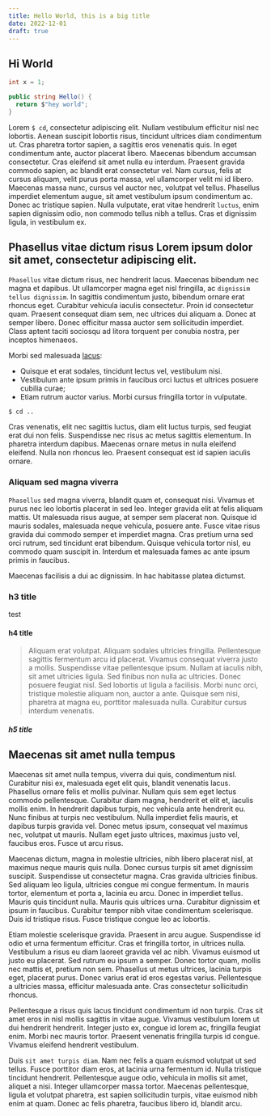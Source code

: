 ```yaml
---
title: Hello World, this is a big title
date: 2022-12-01
draft: true
---
```


## Hi World

```csharp
int x = 1;

public string Hello() {
  return $"hey world";
}
```

Lorem `$ cd`, consectetur adipiscing elit. Nullam vestibulum efficitur nisl nec lobortis. Aenean suscipit lobortis risus, tincidunt ultrices diam condimentum ut. Cras pharetra tortor sapien, a sagittis eros venenatis quis. In eget condimentum ante, auctor placerat libero. Maecenas bibendum accumsan consectetur. Cras eleifend sit amet nulla eu interdum. Praesent gravida commodo sapien, ac blandit erat consectetur vel. Nam cursus, felis at cursus aliquam, velit purus porta massa, vel ullamcorper velit mi id libero. Maecenas massa nunc, cursus vel auctor nec, volutpat vel tellus. Phasellus imperdiet elementum augue, sit amet vestibulum ipsum condimentum ac. Donec ac tristique sapien. Nulla vulputate, erat vitae hendrerit `luctus`, enim sapien dignissim odio, non commodo tellus nibh a tellus. Cras et dignissim ligula, in vestibulum ex.

## Phasellus vitae dictum risus Lorem ipsum dolor sit amet, consectetur adipiscing elit.

`Phasellus` vitae dictum risus, nec hendrerit lacus. Maecenas bibendum nec magna et dapibus. Ut ullamcorper magna eget nisl fringilla, ac `dignissim tellus dignissim`. In sagittis condimentum justo, bibendum ornare erat rhoncus eget. Curabitur vehicula iaculis consectetur. Proin id consectetur quam. Praesent consequat diam sem, nec ultrices dui aliquam a. Donec at semper libero. Donec efficitur massa auctor sem sollicitudin imperdiet. Class aptent taciti sociosqu ad litora torquent per conubia nostra, per inceptos himenaeos.

Morbi sed malesuada [lacus](#):

- Quisque et erat sodales, tincidunt lectus vel, vestibulum nisi.
- Vestibulum ante ipsum primis in faucibus orci luctus et ultrices posuere cubilia curae;
- Etiam rutrum auctor varius. Morbi cursus fringilla tortor in vulputate.

```sh
$ cd ..

```

Cras venenatis, elit nec sagittis luctus, diam elit luctus turpis, sed feugiat erat dui non felis. Suspendisse nec risus ac metus sagittis elementum. In pharetra interdum dapibus. Maecenas ornare metus in nulla eleifend eleifend. Nulla non rhoncus leo. Praesent consequat est id sapien iaculis ornare.

### Aliquam sed magna viverra

`Phasellus` sed magna viverra, blandit quam et, consequat nisi. Vivamus et purus nec leo lobortis placerat in sed leo. Integer gravida elit at felis aliquam mattis. Ut malesuada risus augue, at semper sem placerat non. Quisque id mauris sodales, malesuada neque vehicula, posuere ante. Fusce vitae risus gravida dui commodo semper et imperdiet magna. Cras pretium urna sed orci rutrum, sed tincidunt erat bibendum. Quisque vehicula tortor nisl, eu commodo quam suscipit in. Interdum et malesuada fames ac ante ipsum primis in faucibus.

Maecenas facilisis a dui ac dignissim. In hac habitasse platea dictumst.

### h3 title

test

#### h4 title

> Aliquam erat volutpat. Aliquam sodales ultricies fringilla. Pellentesque sagittis fermentum arcu id placerat. Vivamus consequat viverra justo a mollis. Suspendisse vitae pellentesque ipsum. Nullam at iaculis nibh, sit amet ultricies ligula. Sed finibus non nulla ac ultricies. Donec posuere feugiat nisl. Sed lobortis ut ligula a facilisis. Morbi nunc orci, tristique molestie aliquam non, auctor a ante. Quisque sem nisi, pharetra at magna eu, porttitor malesuada nulla. Curabitur cursus interdum venenatis.

##### h5 title

## Maecenas sit amet nulla tempus

Maecenas sit amet nulla tempus, viverra dui quis, condimentum nisl. Curabitur nisi ex, malesuada eget elit quis, blandit venenatis lacus. Phasellus ornare felis et mollis pulvinar. Nullam quis sem eget lectus commodo pellentesque. Curabitur diam magna, hendrerit et elit et, iaculis mollis enim. In hendrerit dapibus turpis, nec vehicula ante hendrerit eu. Nunc finibus at turpis nec vestibulum. Nulla imperdiet felis mauris, et dapibus turpis gravida vel. Donec metus ipsum, consequat vel maximus nec, volutpat ut mauris. Nullam eget justo ultrices, maximus justo vel, faucibus eros. Fusce ut arcu risus.

Maecenas dictum, magna in molestie ultricies, nibh libero placerat nisl, at maximus neque mauris quis nulla. Donec cursus turpis sit amet dignissim suscipit. Suspendisse ut consectetur magna. Cras gravida ultricies finibus. Sed aliquam leo ligula, ultricies congue mi congue fermentum. In mauris tortor, elementum et porta a, lacinia eu arcu. Donec in imperdiet tellus. Mauris quis tincidunt nulla. Mauris quis ultrices urna. Curabitur dignissim et ipsum in faucibus. Curabitur tempor nibh vitae condimentum scelerisque. Duis id tristique risus. Fusce tristique congue leo ac lobortis.

Etiam molestie scelerisque gravida. Praesent in arcu augue. Suspendisse id odio et urna fermentum efficitur. Cras et fringilla tortor, in ultrices nulla. Vestibulum a risus eu diam laoreet gravida vel ac nibh. Vivamus euismod ut justo eu placerat. Sed rutrum eu ipsum a semper. Donec tortor quam, mollis nec mattis et, pretium non sem. Phasellus ut metus ultrices, lacinia turpis eget, placerat purus. Donec varius erat id eros egestas varius. Pellentesque a ultricies massa, efficitur malesuada ante. Cras consectetur sollicitudin rhoncus.

Pellentesque a risus quis lacus tincidunt condimentum id non turpis. Cras sit amet eros in nisl mollis sagittis in vitae augue. Vivamus vestibulum lorem ut dui hendrerit hendrerit. Integer justo ex, congue id lorem ac, fringilla feugiat enim. Morbi nec mauris tortor. Praesent venenatis fringilla turpis id congue. Vivamus eleifend hendrerit vestibulum.

Duis `sit amet turpis diam`. Nam nec felis a quam euismod volutpat ut sed tellus. Fusce porttitor diam eros, at lacinia urna fermentum id. Nulla tristique tincidunt hendrerit. Pellentesque augue odio, vehicula in mollis sit amet, aliquet a nisi. Integer ullamcorper massa tortor. Maecenas pellentesque, ligula et volutpat pharetra, est sapien sollicitudin turpis, vitae euismod nibh enim at quam. Donec ac felis pharetra, faucibus libero id, blandit arcu.
